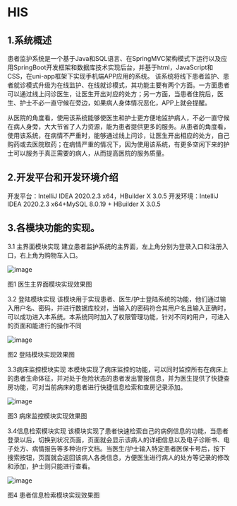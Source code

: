 # HIS

## 1.系统概述    

患者监护系统是一个基于Java和SQL语言、在SpringMVC架构模式下运行以及应用SpringBoot开发框架和数据库技术实现后台，并基于html，JavaScript和CSS，在uni-app框架下实现手机端APP应用的系统。
该系统将线下患者监护、患者就诊模式升级为在线监护、在线就诊模式，其功能主要有两个方面。一方面患者可以通过线上问诊医生，让医生开出对应的处方；另一方面，当患者住院后，医生、护士不必一直守候在旁边，如果病人身体情况恶化，APP上就会提醒。

从医院的角度看，使用该系统能够使医生和护士更方便地监护病人，不必一直守候在病人身旁，大大节省了人力资源，能为患者提供更多的服务。从患者的角度看，使用该系统，在病情不严重时，能够通过线上问诊，让医生开出相应的处方，自己购药或去医院取药；在病情严重的情况下，因为使用该系统，有更多空闲下来的护士可以服务于真正需要的病人，从而提高医院的服务质量。

## 2.开发平台和开发环境介绍
开发平台：IntelliJ IDEA 2020.2.3 x64，HBuilder X 3.0.5
开发环境：IntelliJ IDEA 2020.2.3 x64+MySQL 8.0.19 + HBuilder X 3.0.5


## 3.各模块功能的实现。
3.1	主界面模块实现
	建立患者监护系统的主界面，左上角分别为登录入口和注册入口，右上角为购物车入口。
	
 ![image](picture/1.png)
 
图1 医生主界面模块实现效果图


3.2  登陆模块实现
该模块用于实现患者、医生/护士登陆系统的功能，他们通过输入用户名、密码，并进行数据库校对，当输入的密码符合其用户名且输入正确时，可以成功进入本系统。本系统同时加入了权限管理功能，针对不同的用户，可进入的页面和能进行的操作不同

![image](picture/2.png)
 
图2 登陆模块实现效果图
 

3.3病床监控模块实现
本模块实现了病床监控的功能，可以同时监控所有在病床上的患者生命体征，并对处于危险状态的患者发出警报信息，并为医生提供了快捷查房功能，可对当前病床的患者进行快捷信息检索和查房记录添加。
 
 ![image](picture/3.png)
 
图3 病床监控模块实现效果图        



3.4信息检索模块实现
该模块实现了患者快速检索自己的病例信息的功能，当患者登录以后，切换到状况页面，页面就会显示该病人的详细信息以及电子诊断书、电子处方、病情报告等多种治疗文档。当医生/护士输入特定患者医保卡号后，按下搜索按钮，页面就会返回该病人各类信息，方便医生进行病人的处方等记录的修改和添加，护士则只能进行查看。


 ![image](picture/4.png)
 
图4 患者信息检索模块实现效果图


